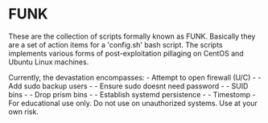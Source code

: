 # FUNK

These are the collection of scripts formally known as FUNK. Basically they are a set of action items for a 'config.sh' bash script. The scripts implements various forms of post-exploitation pillaging on CentOS and Ubuntu Linux machines. 

Currently, the devastation encompasses:
	- Attempt to open firewall (U/C)
	- 	- Add sudo backup users
	- 	- Ensure sudo doesnt need password
	- 	- SUID bins
	- 	- Drop prism bins
	- 	- Establish systemd persistence
	- 	- Timestomp
	- 
For educational use only. Do not use on unauthorized systems. Use at your own risk.



